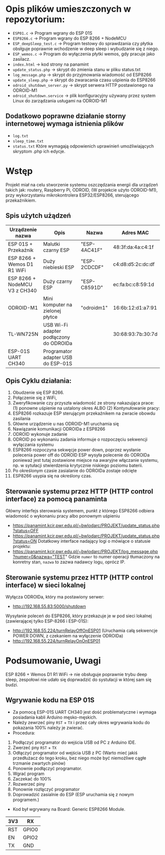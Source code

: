 # Opis plików umieszczonych w repozytorium:
- `ESP01.c` → Program wgrany do ESP 01S
- `ESP8266.c` → Program wgrany do ESP 8266 + NodeMCU
- `ESP_deepSleep_test.c` → Program testowy do sprawdzania czy płytka obsłguje poprawnie wchodzenie w deep sleep i wybudzanie się z niego.
- `ESP_wemos.c` → Program do wyłączenia płytki wemos, gdy pracuje jako zasilacz.
- `index.html` → kod strony na panamint
- `update_status.php` → skrypt do zmienia stanu w pliku status.txt
- `log_message.php` → skrypt do przyjmowania wiadomość od ESP8266
- `update_sleep.php` → skrypt do zwaracania czasu uśpienia do ESP8266
- `odroid_shutdown_server.py` → skrypt serwera HTTP postawionego na ODROID-M1
- `odroid_shutdown.service` → plik konfiguracyjny używany przez system Linux do zarządzania usługami na ODROID-M1

## Dodatkowo poprawne działanie storny internetowej wymaga istnienia plików
- `log.txt`
- `sleep_time.txt`
- `status.txt`
Które wymagają odpowienich uprawinień umożliwiających skryptom .php ich edycje.


# Wstęp
Projekt miał na celu stworzenie systemu oszczędzania energii dla urządzeń takich jak: routery, Raspberry Pi, ODROID, (W projekcie użyto ODROID-M1), przy wykorzystaniu mikrokontrolera ESP32/ESP8266, sterującego przekaźnikiem.

## Spis użytch użądzeń 
| Urządzenie nazwa | Opis | Nazwa | Adres MAC |
|-|-|-|-|
| ESP 01S + Przekaźnik  | Malutki czarny ESP | "ESP-4AC41F" | 48:3f:da:4a:c4:1f |
| ESP 8266 + Wemos D1 R1 WiFi | Duży niebieski ESP | "ESP-2CDCDF" | c4:d8:d5:2c:dc:df |
| ESP 8266 + NodeMCU V3 z CH340 | Duży czarny ESP | "ESP-C8591D" | ec:fa:bc:c8:59:1d |
| ODROID-M1 | Mini komputer na zielonej płytce | "odroidm1" | 16:6b:12:d1:a7:91 |
| TL-WN725N | USB Wi-Fi adapter podłączony do ODROIDa | | 30:68:93:7b:30:7d |
| ESP-01S UART CH340 | Programator adapter USB do ESP-01S | | |


## Opis Cyklu działania:
1. Obudzenie się ESP 8266.
2. Połączenie się z WiFi,
3. Zweryfikowanie czy przyszła wiadomość ze strony nakazująca prace:   
  (1) ponowne uśpienie na ustalony okres ALBO (2) Kontynułowanie pracy:
4. ESP8266 rozkazuje ESP sterującym przekaźnikem na zwracie obowdu zasilania
5. Główne urządzenie u nas ODROID-M1 uruchamia się
6. Nawiązanie komunikacji ODROIDa z ESP8266
7. ODROID wykonuje zadanie
8. ODROID po wykonaniu zadania informuje o rozpoczęciu sekwencji wyłączania systemu
9. ESP8266 rozpoczyna sekwęcje power down, poprzez wysłanie polecenia power off do ODROID
  ESP wysyła polecenie do ODROIDa ponieważ jest tutaj zostawione miejsce na awaryjne włączanie systemu, np. w sytułacji stwierdzenia krytycznie niskiego poziomu baterii.
10. Po określonym czasie zasialanie do ODROIDa zostaje odcięte
11. ESP8266 usypia się na określony czas.


## Sterowanie systemu przez HTTP (HTTP control interface) za pomocą panaminta
Główny interfejs sterowania systemem, punkt z którego ESP8266 odbiera wiadomość o wykonaniu pracy albo ponownym uśpieniu
- https://panamint.kcir.pwr.edu.pl/~bwlodarc/PROJEKT/update_status.php?status=OFF
- https://panamint.kcir.pwr.edu.pl/~bwlodarc/PROJEKT/update_status.php?status=ON
Dotatkowy interface nadający logi o mówiące o statusie projektu:
- https://panamint.kcir.pwr.edu.pl/~bwlodarc/PROJEKT/log_message.php?numer=0&nazwa="TEST"
Gdzie `numer` to  numer operacji tłumaczony na konretny stan, `nazwa` to zazwa nadawcy logu, oprócz IP.
  
## Sterowanie systemu przez HTTP (HTTP control interface) w sieci lokalnej
Wyłącza ODROIDa, który ma postawiony serwer:
- http://192.168.55.83:5000/shutdown

Wysyłanie poleceń do ESP8266, który przekazuje je w pod sieci lokalnej (zawierającej tylko ESP-8266 i ESP-01S):
- http://192.168.55.224/turnRelayOffOnESP01 (Uruchamia całą sekwencje POWER DOWN, z czekaniem na wyłączenie ODROIDa)
- http://192.168.55.224/turnRelayOnOnESP01

# Podsumowanie, Uwagi
ESP 8266 + Wemos D1 R1 WiFi → nie obsługuje poprawnie trybu deep sleep, zespołowi nie udało się doprwadzić do systułacji w której sam się budzi.

## Wgrywanie kodu na ESP 01S
- Za pomocą ESP-01S UART CH340 jest dość problematyczne i wymaga posiadania kabli Arduino męsko-męskich.
- Należy zewrzeć piny `RST` + `TX` i przez cały okres wgrywania kodu do pokazania 100% należy je zwierać.
- Procedura:
1. Podłączyć programator do wejścia USB od PC z Arduino IDE.
2. Zwerzeć pny  `RST` + `TX`
3. Odłączyć programator od wejścia USB z PC (Warto mieć jakiś przedłużacz do tego kroku, bez niego może być niemożliwe cągłe trzmanie zwartych pinów)
4. Ponownie podłączyć programator.
5. Wgrać program
6. Zaczekać do 100%
7. Rozwerzeć piny
8. Ponownie rozłączyć programator
9. Doprowadzić zasialnie do ESP (ESP uruchamia się z nowym programem.)
- Kod był wgrywany na Board: Generic ESP8266 Module.

|3V3|RX|
|-|-|
|RST|GPIO0|
|EN|GPIO2|
|TX|GND|
